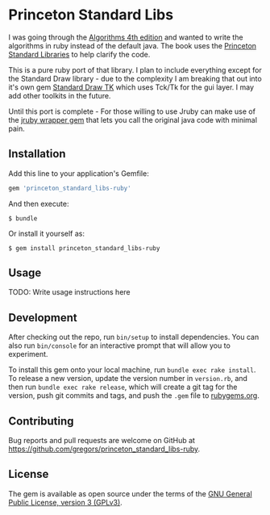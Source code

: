 # Princeton Standard Libs

I was going through the [Algorithms 4th edition](https://algs4.cs.princeton.edu/home/) and wanted to write the algorithms in ruby instead of the default java. The book uses the [Princeton Standard Libraries](https://introcs.cs.princeton.edu/java/stdlib/) to help clarify the code. 

This is a pure ruby port of that library. I plan to include everything except for the Standard Draw library - due to the complexity I am breaking that out into it's own gem [Standard Draw TK](https://github.com/gregors/standard_draw_tk) which uses Tck/Tk for the gui layer. I may add other toolkits in the future. 

Until this port is complete - For those willing to use Jruby can make use of the [jruby wrapper gem](https://rubygems.org/gems/princeton_standard_libraries) that lets you call the original java code with minimal pain.

## Installation

Add this line to your application's Gemfile:

```ruby
gem 'princeton_standard_libs-ruby'
```

And then execute:

    $ bundle

Or install it yourself as:

    $ gem install princeton_standard_libs-ruby

## Usage

TODO: Write usage instructions here

## Development

After checking out the repo, run `bin/setup` to install dependencies. You can also run `bin/console` for an interactive prompt that will allow you to experiment.

To install this gem onto your local machine, run `bundle exec rake install`. To release a new version, update the version number in `version.rb`, and then run `bundle exec rake release`, which will create a git tag for the version, push git commits and tags, and push the `.gem` file to [rubygems.org](https://rubygems.org).

## Contributing

Bug reports and pull requests are welcome on GitHub at https://github.com/gregors/princeton_standard_libs-ruby.

## License

The gem is available as open source under the terms of the [GNU General Public License, version 3 (GPLv3)](http://www.gnu.org/copyleft/gpl.html).
